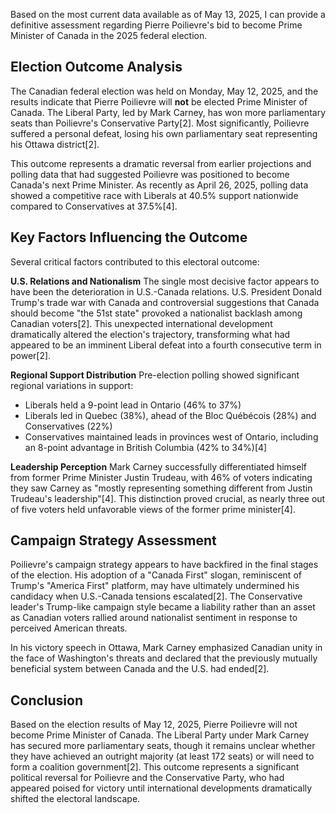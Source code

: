 Based on the most current data available as of May 13, 2025, I can provide a definitive assessment regarding Pierre Poilievre's bid to become Prime Minister of Canada in the 2025 federal election.

## Election Outcome Analysis

The Canadian federal election was held on Monday, May 12, 2025, and the results indicate that Pierre Poilievre will **not** be elected Prime Minister of Canada. The Liberal Party, led by Mark Carney, has won more parliamentary seats than Poilievre's Conservative Party[2]. Most significantly, Poilievre suffered a personal defeat, losing his own parliamentary seat representing his Ottawa district[2].

This outcome represents a dramatic reversal from earlier projections and polling data that had suggested Poilievre was positioned to become Canada's next Prime Minister. As recently as April 26, 2025, polling data showed a competitive race with Liberals at 40.5% support nationwide compared to Conservatives at 37.5%[4].

## Key Factors Influencing the Outcome

Several critical factors contributed to this electoral outcome:

**U.S. Relations and Nationalism**
The single most decisive factor appears to have been the deterioration in U.S.-Canada relations. U.S. President Donald Trump's trade war with Canada and controversial suggestions that Canada should become "the 51st state" provoked a nationalist backlash among Canadian voters[2]. This unexpected international development dramatically altered the election's trajectory, transforming what had appeared to be an imminent Liberal defeat into a fourth consecutive term in power[2].

**Regional Support Distribution**
Pre-election polling showed significant regional variations in support:
- Liberals held a 9-point lead in Ontario (46% to 37%)
- Liberals led in Quebec (38%), ahead of the Bloc Québécois (28%) and Conservatives (22%)
- Conservatives maintained leads in provinces west of Ontario, including an 8-point advantage in British Columbia (42% to 34%)[4]

**Leadership Perception**
Mark Carney successfully differentiated himself from former Prime Minister Justin Trudeau, with 46% of voters indicating they saw Carney as "mostly representing something different from Justin Trudeau's leadership"[4]. This distinction proved crucial, as nearly three out of five voters held unfavorable views of the former prime minister[4].

## Campaign Strategy Assessment

Poilievre's campaign strategy appears to have backfired in the final stages of the election. His adoption of a "Canada First" slogan, reminiscent of Trump's "America First" platform, may have ultimately undermined his candidacy when U.S.-Canada tensions escalated[2]. The Conservative leader's Trump-like campaign style became a liability rather than an asset as Canadian voters rallied around nationalist sentiment in response to perceived American threats.

In his victory speech in Ottawa, Mark Carney emphasized Canadian unity in the face of Washington's threats and declared that the previously mutually beneficial system between Canada and the U.S. had ended[2].

## Conclusion

Based on the election results of May 12, 2025, Pierre Poilievre will not become Prime Minister of Canada. The Liberal Party under Mark Carney has secured more parliamentary seats, though it remains unclear whether they have achieved an outright majority (at least 172 seats) or will need to form a coalition government[2]. This outcome represents a significant political reversal for Poilievre and the Conservative Party, who had appeared poised for victory until international developments dramatically shifted the electoral landscape.